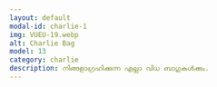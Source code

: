 ```yaml
---
layout: default
modal-id: charlie-1
img: VUEU-19.webp
alt: Charlie Bag
model: 13
category: charlie
description: നിങ്ങളാഗ്രഹിക്കുന്ന എല്ലാ വിധ ബാഗുകൾക്കും.
---
```

